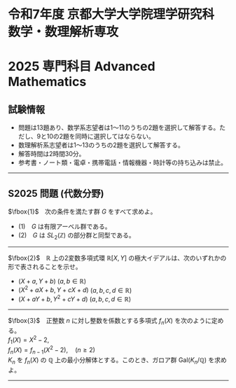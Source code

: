 # 令和7年度 京都大学大学院理学研究科 数学・数理解析専攻  
# 2025 専門科目 Advanced Mathematics

## 試験情報
- 問題は13題あり、数学系志望者は1〜11のうちの2題を選択して解答する。ただし、9と10の2題を同時に選択してはならない。
- 数理解析系志望者は1〜13のうちの2題を選択して解答する。
- 解答時間は2時間30分。
- 参考書・ノート類・電卓・携帯電話・情報機器・時計等の持ち込みは禁止。

---

## S2025 問題 (代数分野)  

$\fbox{1}$　次の条件を満たす群 $G$ をすべて求めよ。
- (1)　$G$ は有限アーベル群である。  
- (2)　$G$ は $SL_2(\mathbb{Z})$ の部分群と同型である。

---

$\fbox{2}$　$\mathbb{R}$ 上の2変数多項式環 $\mathbb{R}[X,Y]$ の極大イデアルは、次のいずれかの形で表されることを示せ。  
- $(X + a, Y + b)$ ($a, b \in \mathbb{R}$)
- $(X^2 + aX + b, Y + cX + d)$ ($a, b, c, d \in \mathbb{R}$)
- $(X + aY + b, Y^2 + cY + d)$ ($a, b, c, d \in \mathbb{R}$)  

---

$\fbox{3}$　正整数 $n$ に対し整数を係数とする多項式 $f_n(X)$ を次のように定める。  
$f_1(X) = X^2 - 2,$  
$f_n(X) = f_{n-1}(X^2 - 2), \quad (n \geq 2)$  
$K_n$ を $f_n(X)$ の $\mathbb{Q}$ 上の最小分解体とする。このとき、ガロア群 $\text{Gal}(K_n/\mathbb{Q})$ を求めよ。

---